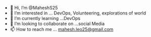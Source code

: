 - 👋 Hi, I’m @MaheshS25
- 👀 I’m interested in ... DevOps, Volunteering, explorations of world
- 🌱 I’m currently learning ...DevOps
- 💞️ I’m looking to collaborate on ...social Media
- 📫 How to reach me ... mahesh.leo25@gmail.com

<!---
MaheshS25/MaheshS25 is a ✨ special ✨ repository because its `README.md` (this file) appears on your GitHub profile.
You can click the Preview link to take a look at your changes.
--->
